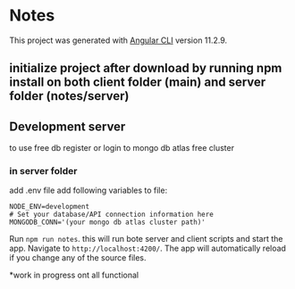 # Notes

This project was generated with [Angular CLI](https://github.com/angular/angular-cli) version 11.2.9.

## initialize project after download by running npm install on both client folder (main) and server folder (notes/server)
## Development server

to use free db register or login to mongo db atlas free cluster

### in server folder
  add .env file
  add following variables to file:
  
    NODE_ENV=development
    # Set your database/API connection information here
    MONGODB_CONN='(your mongo db atlas cluster path)'


Run `npm run notes`. this will run bote server and client scripts and start the app. Navigate to `http://localhost:4200/`. The app will automatically reload if you change any of the source files.


*work in progress ont all functional

